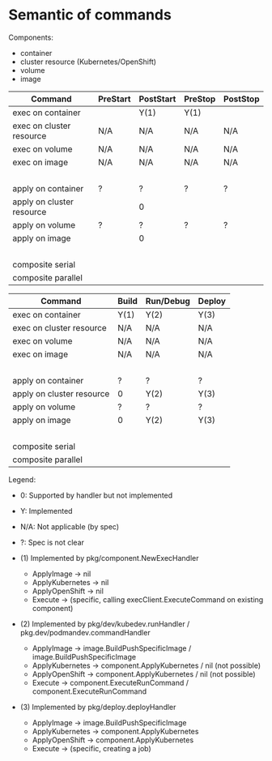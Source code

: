 # Semantic of commands

Components:
- container
- cluster resource (Kubernetes/OpenShift)
- volume
- image

| Command                     | PreStart | PostStart | PreStop | PostStop  |
|-----------------------------|----------|-----------|---------|-----------|
| exec on container           |          |   Y(1)    |  Y(1)   |           |
| exec on cluster resource    |  N/A     |   N/A     |  N/A    |   N/A     |
| exec on volume              |  N/A     |   N/A     |  N/A    |   N/A     |
| exec on image               |  N/A     |   N/A     |  N/A    |   N/A     |
| &nbsp;                      |          |           |         |           |
| apply on container          |    ?     |     ?     |   ?     |    ?      |
| apply on cluster resource   |          |     0     |         |           |
| apply on volume             |    ?     |     ?     |   ?     |    ?      |
| apply on image              |          |     0     |         |           |
| &nbsp;                      |          |           |         |           |
| composite serial            |          |           |         |           |
| composite parallel          |          |           |         |           |


| Command                     | Build | Run/Debug | Deploy |
|-----------------------------|-------|-----------|--------|
| exec on container           | Y(1)  |   Y(2)    |  Y(3)  |
| exec on cluster resource    | N/A   |   N/A     |  N/A   |
| exec on volume              | N/A   |   N/A     |  N/A   |
| exec on image               | N/A   |   N/A     |  N/A   |
| &nbsp;                      |       |           |        |
| apply on container          |   ?   |     ?     |    ?   |
| apply on cluster resource   |   0   |   Y(2)    |  Y(3)  |
| apply on volume             |   ?   |     ?     |    ?   |
| apply on image              |   0   |   Y(2)    |  Y(3)  |
| &nbsp;                      |       |           |        |
| composite serial            |       |           |        |
| composite parallel          |       |           |        |


Legend:

- 0: Supported by handler but not implemented
- Y: Implemented
- N/A: Not applicable (by spec)
- ?: Spec is not clear

- (1) Implemented by pkg/component.NewExecHandler
  - ApplyImage      -> nil
  - ApplyKubernetes -> nil
  - ApplyOpenShift  -> nil
  - Execute         -> (specific, calling execClient.ExecuteCommand on existing component)

- (2) Implemented by pkg/dev/kubedev.runHandler / pkg.dev/podmandev.commandHandler
  - ApplyImage      -> image.BuildPushSpecificImage     / image.BuildPushSpecificImage
  - ApplyKubernetes -> component.ApplyKubernetes        / nil (not possible)
  - ApplyOpenShift  -> component.ApplyKubernetes        / nil (not possible)
  - Execute         -> component.ExecuteRunCommand      / component.ExecuteRunCommand

- (3) Implemented by pkg/deploy.deployHandler
  - ApplyImage      -> image.BuildPushSpecificImage
  - ApplyKubernetes -> component.ApplyKubernetes
  - ApplyOpenShift  -> component.ApplyKubernetes
  - Execute         -> (specific, creating a job)